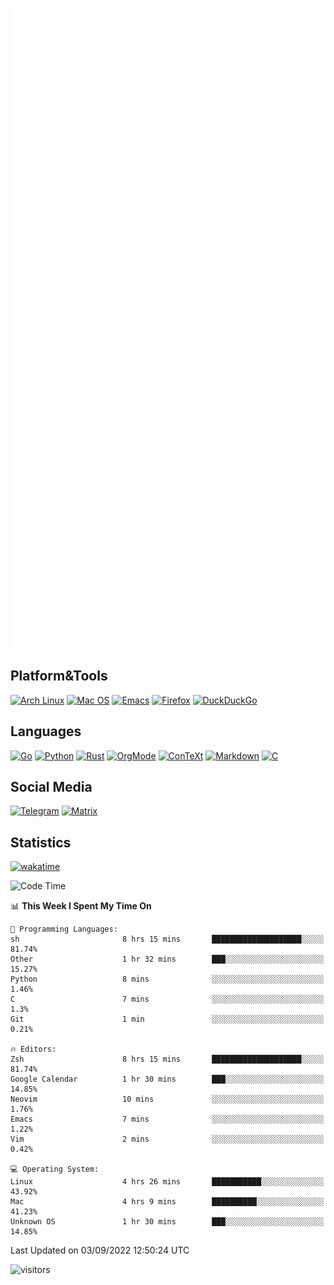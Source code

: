 ![Metrics](https://github.com/SteamedFish/SteamedFish/blob/master/github-metrics.svg)

## Platform&Tools

[![Arch Linux](https://img.shields.io/badge/ArchLinux-1793D1?logo=arch-linux&logoColor=fff&style=flat-square)](https://archlinux.org/)
[![Mac OS](https://img.shields.io/badge/MacOS-000000?style=flat-square&logo=macos&logoColor=F0F0F0)](https://www.apple.com/macos/)
[![Emacs](https://img.shields.io/badge/Emacs-%237F5AB6.svg?&style=flat-square&logo=gnu-emacs&logoColor=white)](https://www.gnu.org/software/emacs/)
[![Firefox](https://img.shields.io/badge/Firefox-FF7139?style=flat-square&logo=Firefox-Browser&logoColor=white)](https://firefox.com/)
[![DuckDuckGo](https://img.shields.io/badge/DuckDuckGo-DE5833?style=flat-square&logo=DuckDuckGo&logoColor=white)](https://duckduckgo.com/)

## Languages

[![Go](https://img.shields.io/badge/Golang-%2300ADD8.svg?style=flat-square&logo=go&logoColor=white)](https://golang.org/)
[![Python](https://img.shields.io/badge/Python-3670A0?style=flat-square&logo=python&logoColor=ffdd54)](https://www.python.org/)
[![Rust](https://img.shields.io/badge/Rust-%23000000.svg?style=flat-square&logo=rust&logoColor=white)](https://www.rust-lang.org/)
[![OrgMode](https://img.shields.io/badge/OrgMode-%23000000.svg?style=flat-square&logo=org&logoColor=white)](https://orgmode.org/)
[![ConTeXt](https://img.shields.io/badge/ConTeXt-%23008080.svg?style=flat-square&logo=latex&logoColor=white)](https://contextgarden.net/)
[![Markdown](https://img.shields.io/badge/MarkDown-%23000000.svg?style=flat-square&logo=markdown&logoColor=white)](https://daringfireball.net/projects/markdown/)
[![C](https://img.shields.io/badge/C-%2300599C.svg?style=flat-square&logo=c&logoColor=white)](https://www.iso.org/standard/74528.html)

## Social Media
[![Telegram](https://img.shields.io/badge/SteamedFish-2CA5E0?style=social&logo=telegram&logoColor=white)](https://t.me/SteamedFish)
[![Matrix](https://img.shields.io/badge/SteamedFish-2CA5E0?style=social&logo=matrix&logoColor=black)](https://matrix.to/#/@i:steamedfish.org)

## Statistics
[![wakatime](https://wakatime.com/badge/user/168280d6-fcf2-4b4f-ad3a-dc4612f35b38.svg)](https://wakatime.com/@168280d6-fcf2-4b4f-ad3a-dc4612f35b38)

<!--START_SECTION:waka-->
![Code Time](http://img.shields.io/badge/Code%20Time-1%2C985%20hrs%2055%20mins-blue)

📊 **This Week I Spent My Time On** 

```text
💬 Programming Languages: 
sh                       8 hrs 15 mins       ████████████████████░░░░░   81.74% 
Other                    1 hr 32 mins        ███░░░░░░░░░░░░░░░░░░░░░░   15.27% 
Python                   8 mins              ░░░░░░░░░░░░░░░░░░░░░░░░░   1.46% 
C                        7 mins              ░░░░░░░░░░░░░░░░░░░░░░░░░   1.3% 
Git                      1 min               ░░░░░░░░░░░░░░░░░░░░░░░░░   0.21%

🔥 Editors: 
Zsh                      8 hrs 15 mins       ████████████████████░░░░░   81.74% 
Google Calendar          1 hr 30 mins        ███░░░░░░░░░░░░░░░░░░░░░░   14.85% 
Neovim                   10 mins             ░░░░░░░░░░░░░░░░░░░░░░░░░   1.76% 
Emacs                    7 mins              ░░░░░░░░░░░░░░░░░░░░░░░░░   1.22% 
Vim                      2 mins              ░░░░░░░░░░░░░░░░░░░░░░░░░   0.42%

💻 Operating System: 
Linux                    4 hrs 26 mins       ███████████░░░░░░░░░░░░░░   43.92% 
Mac                      4 hrs 9 mins        ██████████░░░░░░░░░░░░░░░   41.23% 
Unknown OS               1 hr 30 mins        ███░░░░░░░░░░░░░░░░░░░░░░   14.85%

```


 Last Updated on 03/09/2022 12:50:24 UTC
<!--END_SECTION:waka-->

![visitors](https://visitor-badge.laobi.icu/badge?page_id=SteamedFish.SteamedFish)
